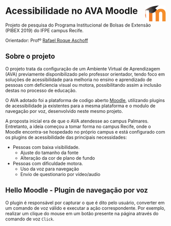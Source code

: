 # Acessibilidade no AVA Moodle <img src="logo/moodle.png" width="65" height="50" align="right">
Projeto de pesquisa do Programa Institucional de Bolsas de Extensão (PIBEX 2019) do IFPE campus Recife. 

Orientador: Profº [Rafael Roque Aschoff](http://buscatextual.cnpq.br/buscatextual/visualizacv.do?id=K4139742E1)

## Sobre o projeto
O projeto trata da configuração de um Ambiente Virtual de Aprendizagem (AVA) previamente disponibilizado pelo professor orientador, tendo foco em soluções de acessibilidade para melhoria no ensino e aprendizado de pessoas com deficiencia visual ou motora, possibilitando assim a inclusão destas no processo de educação. 

O AVA adotado foi a plataforma de codigo aberto [Moodle](https://moodle.org/), utilizando plugins de acessibilidade ja existentes para a mesma plataforma  e o modulo de navegação por voz, desenvolvido neste mesmo projeto.

A proposta inicial era de que o AVA atendesse ao campus Palmares. Entretanto, a ideia começou a tomar forma no campus Recife, onde o Moodle encontra-se hospedado no próprio campus e está configurado com os plugins de acessibilidade das principais necessidades:

* Pessoas com baixa visibilidade.
	* Ajuste do tamanho da fonte
	* Alteração da cor de plano de fundo
* Pessoas com dificuldade motora.
	* Uso da voz para navegação
	* Envio de questionario por vídeo/audio

## Hello Moodle - Plugin de navegação por voz
O plugin é responsável por capturar o  que é dito pelo usuário, converter em um comando de voz válido e executar a ação correspondente. Por exemplo, realizar um clique do mouse em um botão presente na página através do comando de voz `Click`.  



